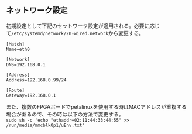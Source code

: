 ## ネットワーク設定
初期設定として下記のセットワーク設定が適用される。必要に応じて`/etc/systemd/network/20-wired.network`から変更する。
```
[Match]
Name=eth0

[Network]
DNS=192.168.0.1

[Address]
Address=192.168.0.99/24

[Route]
Gateway=192.168.0.1
```
  
また、複数のFPGAボードでpetalinuxを使用する時はMACアドレスが重複する場合があるので、その時は以下の方法で変更する。  
`sudo sh -c 'echo "ethaddr=02:11:44:33:44:55" >> /run/media/mmcblk0p1/uEnv.txt'`
